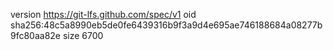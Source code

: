 version https://git-lfs.github.com/spec/v1
oid sha256:48c5a8990eb5de0fe6439316b9f3a9d4e695ae746188684a08277b9fc80aa82e
size 6700
